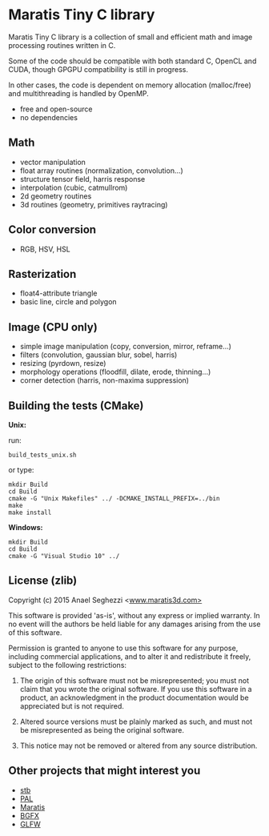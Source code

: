 Maratis Tiny C library
======================

Maratis Tiny C library is a collection of small and efficient math
and image processing routines written in C.

Some of the code should be compatible with both standard C, OpenCL
and CUDA, though GPGPU compatibility is still in progress.

In other cases, the code is dependent on memory allocation (malloc/free)
and multithreading is handled by OpenMP.

* free and open-source
* no dependencies

Math
----

* vector manipulation
* float array routines (normalization, convolution...)
* structure tensor field, harris response
* interpolation (cubic, catmullrom)
* 2d geometry routines
* 3d routines (geometry, primitives raytracing)

Color conversion
----------------

* RGB, HSV, HSL

Rasterization
-------------

* float4-attribute triangle
* basic line, circle and polygon

Image (CPU only)
----------------

* simple image manipulation (copy, conversion, mirror, reframe...)
* filters (convolution, gaussian blur, sobel, harris)
* resizing (pyrdown, resize)
* morphology operations (floodfill, dilate, erode, thinning...)
* corner detection (harris, non-maxima suppression)

Building the tests (CMake)
--------------------------

**Unix:**

run:

    build_tests_unix.sh
    
or type:

    mkdir Build
    cd Build
    cmake -G "Unix Makefiles" ../ -DCMAKE_INSTALL_PREFIX=../bin
    make
    make install

**Windows:**

    mkdir Build
    cd Build
    cmake -G "Visual Studio 10" ../

License (zlib)
--------------

Copyright (c) 2015 Anael Seghezzi <www.maratis3d.com>

 This software is provided 'as-is', without any express or implied
 warranty. In no event will the authors be held liable for any damages
 arising from the use of this software.

 Permission is granted to anyone to use this software for any purpose,
 including commercial applications, and to alter it and redistribute it
 freely, subject to the following restrictions:

 1. The origin of this software must not be misrepresented; you must not
    claim that you wrote the original software. If you use this software
    in a product, an acknowledgment in the product documentation would
    be appreciated but is not required.

 2. Altered source versions must be plainly marked as such, and must not
    be misrepresented as being the original software.

 3. This notice may not be removed or altered from any source
    distribution.

Other projects that might interest you
--------------------------------------

* [stb](https://github.com/nothings/stb)
* [PAL](https://github.com/parallella/pal)
* [Maratis](http://www.maratis3d.org)
* [BGFX](https://github.com/bkaradzic/bgfx)
* [GLFW](https://github.com/glfw/glfw)
